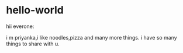 # hello-world
hii everone:

i m priyanka,i like noodles,pizza and many more things.
i have so many things to share with u.
